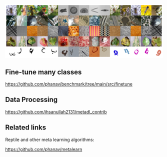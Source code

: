 <img src="fig/abstract_sample.png">

## Fine-tune many classes
https://github.com/phanav/benchmark/tree/main/src/finetune


## Data Processing
https://github.com/ihsanullah2131/metadl_contrib


## Related links
Reptile and other meta learning algorithms:

https://github.com/phanav/metalearn
